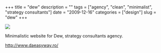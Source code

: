 +++
title = "dew"
description = ""
tags = ["agency", "clean", "minimalist", "strategy consultants"]
date = "2009-12-16"
categories = ["design"]
slug = "dew"
+++


 

  <div id="screens-thumbs" class="clearfix">
    <div class="txt-center" id="design-submission"><a href="http://www.daeasyway.ro/"><img id='bluga-thumbnail-2224' class='bluga-thumbnail large' src='//media.konigi.com/bluga/
wt4b28cdab189b6_large.jpg'/></a></div>  
  </div>   
<p>Minimalistic website for Dew, strategy consultants agency.</p>

<p><a href="http://www.daeasyway.ro/">http://www.daeasyway.ro/</a></p>





